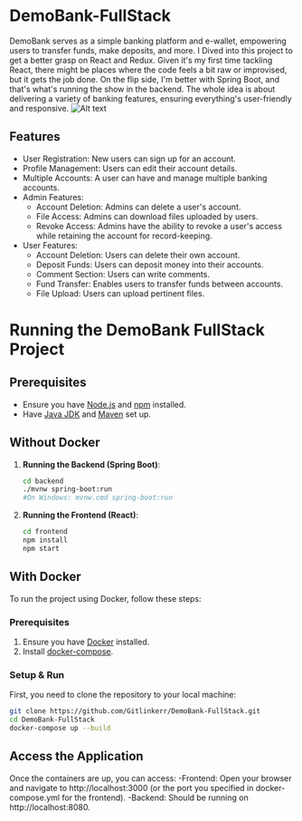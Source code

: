# DemoBank-FullStack

DemoBank serves as a simple banking platform and e-wallet, empowering users to transfer funds, make deposits, and more.
I Dived into this project to get a better grasp on React and Redux. Given it's my first time tackling React, there might be places where the code feels a bit raw or improvised, but it gets the job done.
On the flip side, I'm better with Spring Boot, and that's what's running the show in the backend. 
The whole idea is about delivering a variety of banking features, ensuring everything's user-friendly and responsive.
![Alt text](https://github.com/Gitlinkerr/DemoBank-FullStack/assets/104322153/526175a1-c8e4-430d-99af-7001f5ea706a)


## Features

- User Registration: New users can sign up for an account.
- Profile Management: Users can edit their account details.
- Multiple Accounts: A user can have and manage multiple banking accounts.
- Admin Features:
  - Account Deletion: Admins can delete a user's account.
  - File Access: Admins can download files uploaded by users.
  - Revoke Access: Admins have the ability to revoke a user's access while retaining the account for record-keeping.
- User Features:
  - Account Deletion: Users can delete their own account.
  - Deposit Funds: Users can deposit money into their accounts.
  - Comment Section: Users can write comments.
  - Fund Transfer: Enables users to transfer funds between accounts.
  - File Upload: Users can upload pertinent files.

# Running the DemoBank FullStack Project

## Prerequisites

- Ensure you have [Node.js](https://nodejs.org/) and [npm](https://www.npmjs.com/) installed.
- Have [Java JDK](https://www.oracle.com/java/technologies/downloads/#java17) and [Maven](https://maven.apache.org/) set up.

## Without Docker

1. **Running the Backend (Spring Boot)**: 
   ```bash
   cd backend
   ./mvnw spring-boot:run
   #On Windows: mvnw.cmd spring-boot:run
   ```
2. **Running the Frontend (React)**:
   ```bash
   cd frontend
   npm install
   npm start
   ```

  ## With Docker
To run the project using Docker, follow these steps:

### Prerequisites

1. Ensure you have [Docker](https://www.docker.com/get-started) installed.
2. Install [docker-compose](https://docs.docker.com/compose/install/).

### Setup & Run 
First, you need to clone the repository to your local machine:
   ```bash
   git clone https://github.com/Gitlinkerr/DemoBank-FullStack.git
   cd DemoBank-FullStack
   docker-compose up --build
   ```

## Access the Application

Once the containers are up, you can access: 
-Frontend: Open your browser and navigate to http://localhost:3000 (or the port you specified in docker-compose.yml for the frontend).
-Backend: Should be running on http://localhost:8080.
 
